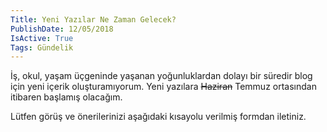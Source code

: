 ```yaml
---
Title: Yeni Yazılar Ne Zaman Gelecek?
PublishDate: 12/05/2018
IsActive: True
Tags: Gündelik
---
```


İş, okul, yaşam üçgeninde yaşanan yoğunluklardan dolayı bir süredir blog için yeni içerik oluşturamıyorum. Yeni yazılara <s>Haziran</s> Temmuz ortasından itibaren başlamış olacağım. 


 Lütfen görüş ve önerilerinizi aşağıdaki kısayolu verilmiş formdan iletiniz.
